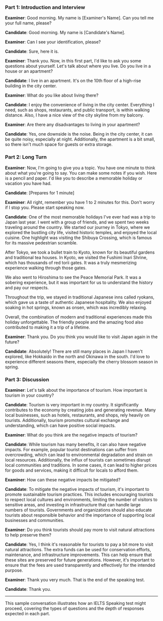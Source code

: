 ### Part 1: Introduction and Interview

**Examiner**: Good morning. My name is [Examiner's Name]. Can you tell me your full name, please?

**Candidate**: Good morning. My name is [Candidate's Name].

**Examiner**: Can I see your identification, please?

**Candidate**: Sure, here it is.

**Examiner**: Thank you. Now, in this first part, I'd like to ask you some questions about yourself. Let's talk about where you live. Do you live in a house or an apartment?

**Candidate**: I live in an apartment. It's on the 10th floor of a high-rise building in the city center.

**Examiner**: What do you like about living there?

**Candidate**: I enjoy the convenience of living in the city center. Everything I need, such as shops, restaurants, and public transport, is within walking distance. Also, I have a nice view of the city skyline from my balcony.

**Examiner**: Are there any disadvantages to living in your apartment?

**Candidate**: Yes, one downside is the noise. Being in the city center, it can be quite noisy, especially at night. Additionally, the apartment is a bit small, so there isn't much space for guests or extra storage.

### Part 2: Long Turn

**Examiner**: Now, I'm going to give you a topic. You have one minute to think about what you're going to say. You can make some notes if you wish. Here is a pencil and paper. I'd like you to describe a memorable holiday or vacation you have had.

**Candidate**: [Prepares for 1 minute]

**Examiner**: All right, remember you have 1 to 2 minutes for this. Don't worry if I stop you. Please start speaking now.

**Candidate**: One of the most memorable holidays I've ever had was a trip to Japan last year. I went with a group of friends, and we spent two weeks traveling around the country. We started our journey in Tokyo, where we explored the bustling city life, visited historic temples, and enjoyed the local cuisine. One highlight was visiting the Shibuya Crossing, which is famous for its massive pedestrian scramble.

After Tokyo, we took a bullet train to Kyoto, known for its beautiful gardens and traditional tea houses. In Kyoto, we visited the Fushimi Inari Shrine, which has thousands of red torii gates. It was a truly mesmerizing experience walking through those gates.

We also went to Hiroshima to see the Peace Memorial Park. It was a sobering experience, but it was important for us to understand the history and pay our respects.

Throughout the trip, we stayed in traditional Japanese inns called ryokans, which gave us a taste of authentic Japanese hospitality. We also enjoyed soaking in hot springs, known as onsen, which was incredibly relaxing.

Overall, the combination of modern and traditional experiences made this holiday unforgettable. The friendly people and the amazing food also contributed to making it a trip of a lifetime.

**Examiner**: Thank you. Do you think you would like to visit Japan again in the future?

**Candidate**: Absolutely! There are still many places in Japan I haven't explored, like Hokkaido in the north and Okinawa in the south. I'd love to experience different seasons there, especially the cherry blossom season in spring.

### Part 3: Discussion

**Examiner**: Let's talk about the importance of tourism. How important is tourism in your country?

**Candidate**: Tourism is very important in my country. It significantly contributes to the economy by creating jobs and generating revenue. Many local businesses, such as hotels, restaurants, and shops, rely heavily on tourists. Additionally, tourism promotes cultural exchange and understanding, which can have positive social impacts.

**Examiner**: What do you think are the negative impacts of tourism?

**Candidate**: While tourism has many benefits, it can also have negative impacts. For example, popular tourist destinations can suffer from overcrowding, which can lead to environmental degradation and strain on local resources. Additionally, the influx of tourists can sometimes disrupt local communities and traditions. In some cases, it can lead to higher prices for goods and services, making it difficult for locals to afford them.

**Examiner**: How can these negative impacts be mitigated?

**Candidate**: To mitigate the negative impacts of tourism, it's important to promote sustainable tourism practices. This includes encouraging tourists to respect local cultures and environments, limiting the number of visitors to sensitive areas, and investing in infrastructure that can handle large numbers of tourists. Governments and organizations should also educate tourists about responsible behavior and the importance of supporting local businesses and communities.

**Examiner**: Do you think tourists should pay more to visit natural attractions to help preserve them?

**Candidate**: Yes, I think it's reasonable for tourists to pay a bit more to visit natural attractions. The extra funds can be used for conservation efforts, maintenance, and infrastructure improvements. This can help ensure that these sites are preserved for future generations. However, it's important to ensure that the fees are used transparently and effectively for the intended purpose.

**Examiner**: Thank you very much. That is the end of the speaking test.

**Candidate**: Thank you.

* * * * *

This sample conversation illustrates how an IELTS Speaking test might proceed, covering the types of questions and the depth of responses expected in each part.
